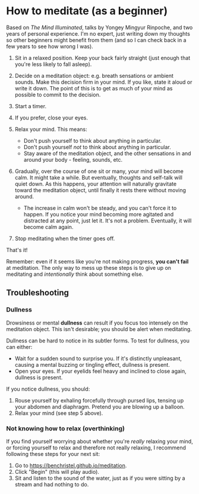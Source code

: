 # How to meditate (as a beginner)

Based on _The Mind Illuminated_, talks by Yongey Mingyur Rinpoche, and two years of personal experience. I'm no expert, just writing down my thoughts so other beginners might benefit from them (and so I can check back in a few years to see how wrong I was).

1. Sit in a relaxed position. Keep your back fairly straight (just enough that you're less likely to fall asleep).

2. Decide on a meditation object: e.g. breath sensations or ambient sounds. Make this decision firm in your mind. If you like, state it aloud or write it down. The point of this is to get as much of your mind as possible to commit to the decision.

3. Start a timer.

4. If you prefer, close your eyes.

4. Relax your mind. This means:
   - Don't push yourself to think about anything in particular.
   - Don't push yourself *not* to think about anything in particular.
   - Stay aware of the meditation object, and the other sensations in and around your body - feeling, sounds, etc.

5. Gradually, over the course of one sit or many, your mind will become calm.
It might take a while. But eventually, thoughts and self-talk will quiet down.
As this happens, your attention will naturally gravitate toward the meditation
object, until finally it rests there without moving around.

   - The increase in calm won't be steady, and you can't force it to happen. If you notice your mind becoming more agitated and distracted at any point, just let it. It's not a problem. Eventually, it will become calm again.

6. Stop meditating when the timer goes off.

That's it!

Remember: even if it seems like you're not making progress, **you can't fail** at medita&shy;tion. The only way to mess up these steps is to give up on meditating and _intentionally_ think about something else.

## Troubleshooting

### Dullness

Drowsiness or mental **dullness** can result if you focus too intensely on the meditation object. This isn't desirable; you should be alert when meditating.

Dullness can be hard to notice in its subtler forms. To test for dullness, you can either:

- Wait for a sudden sound to surprise you. If it's distinctly unpleasant, causing a mental buzzing or tingling effect, dullness is present.
- Open your eyes. If your eyelids feel heavy and inclined to close again, dullness is present.

If you notice dullness, you should:

1. Rouse yourself by exhaling forcefully through pursed lips, tensing up your abdomen and diaphragm. Pretend you are blowing up a balloon.
2. Relax your mind (see step 5 above).

### Not knowing how to relax (overthinking)

If you find yourself worrying about whether you're _really_ relaxing your mind, or forcing yourself to relax and therefore not really relaxing, I recommend following these steps for your next sit:

1. Go to <https://benchristel.github.io/meditation>.
2. Click "Begin" (this will play audio).
3. Sit and listen to the sound of the water, just as if you were sitting by a stream and had nothing to do.